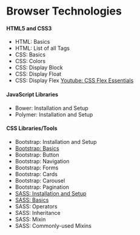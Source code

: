 # Browser Technologies

#### HTML5 and CSS3
- HTML: Basics
- HTML: List of all Tags
- CSS: Basics
- CSS: Colors
- CSS: Display Block
- CSS: Display Float
- CSS: Display Flex [Youtube: CSS Flex Essentials](https://www.youtube.com/watch?v=G7EIAgfkhmg)

#### JavaScript Libraries
- Bower: Installation and Setup
- Polymer: Installation and Setup

#### CSS Libraries/Tools
- Bootstrap: Installation and Setup
- [Bootstrap: Basics](Bootstrap/Basics.md)
- Bootstrap: Button
- Bootstrap: Navigation
- Bootstrap: Forms
- Bootstrap: Cards
- Bootstrap: Carousel
- Bootstrap: Pagination
- [SASS: Installation and Setup](SASS/InstallationAndSetup.md)
- [SASS: Basics](SASS/Basics.md)
- SASS: Operators
- SASS: Inheritance
- SASS: Mixin
- SASS: Commonly-used Mixins
